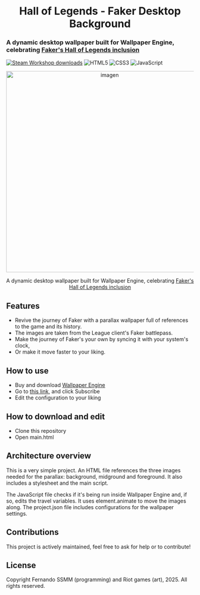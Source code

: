 <h1 align="center">
  <br>
    Hall of Legends - Faker Desktop Background
  <br>
</h1>

### A dynamic desktop wallpaper built for Wallpaper Engine, celebrating [Faker's Hall of Legends inclusion](https://lolesports.com/en-GB/news/lol-esports-welcomes-faker-to-hall-of-legends)
<a href="https://steamcommunity.com/sharedfiles/filedetails/?id=3276493725"><img src="https://img.shields.io/endpoint.svg?url=https%3A%2F%2Fshieldsio-steam-workshop.jross.me%2F3276493725%2Fsubscriptions-text&style=flat" alt="Steam Workshop downloads"></a>
![HTML5](https://img.shields.io/badge/html5-%23E34F26.svg?style=flat&logo=html5&logoColor=white) ![CSS3](https://img.shields.io/badge/css3-%231572B6.svg?style=flat&logo=css3&logoColor=white) ![JavaScript](https://img.shields.io/badge/javascript-%23323330.svg?style=flat&logo=javascript&logoColor=%23F7DF1E) 

<div align="center">
	<img height="540" alt="imagen" src="https://github.com/user-attachments/assets/b694d83c-db0f-4992-99a7-a2eb5cbc82c3" />
	<p>A dynamic desktop wallpaper built for Wallpaper Engine, celebrating <a href=https://lolesports.com/en-GB/news/lol-esports-welcomes-faker-to-hall-of-legends>Faker's Hall of Legends inclusion</a></p>
</div>

## Features
- Revive the journey of Faker with a parallax wallpaper full of references to the game and its history.
- The images are taken from the League client's Faker battlepass.
- Make the journey of Faker's your own by syncing it with your system's clock,
- Or make it move faster to your liking.

## How to use
- Buy and download [Wallpaper Engine](https://www.wallpaperengine.io/en)
- Go to [this link](https://steamcommunity.com/sharedfiles/filedetails/?id=3276493725), and click Subscribe
- Edit the configuration to your liking

## How to download and edit
- Clone this repository
- Open main.html

## Architecture overview
This is a very simple project. An HTML file references the three images needed for the parallax: background, midground and foreground. It also includes a stylesheet and the main script.

The JavaScript file checks if it's being run inside Wallpaper Engine and, if so, edits the travel variables. It uses element.animate to move the images along. The project.json file includes configurations for the wallpaper settings.

## Contributions
This project is actively maintained, feel free to ask for help or to contribute!

## License
Copyright Fernando SSMM (programming) and Riot games (art), 2025. All rights reserved.
